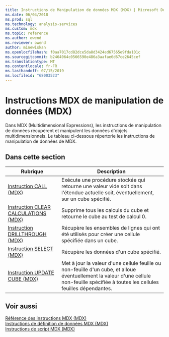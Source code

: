 ```yaml
---
title: Instructions de Manipulation de données MDX (MDX) | Microsoft Docs
ms.date: 06/04/2018
ms.prod: sql
ms.technology: analysis-services
ms.custom: mdx
ms.topic: reference
ms.author: owend
ms.reviewer: owend
author: minewiskan
ms.openlocfilehash: f0aa7017cd82dce5da8d3424ed67565e9fda101c
ms.sourcegitcommit: b2464064c0566590e486a3aafae6d67ce2645cef
ms.translationtype: MT
ms.contentlocale: fr-FR
ms.lasthandoff: 07/15/2019
ms.locfileid: "68003523"
---
```

# <a name="mdx-data-manipulation-statements-mdx"></a>Instructions MDX de manipulation de données (MDX)


  Dans MDX (Multidimensional Expressions), les instructions de manipulation de données récupèrent et manipulent les données d'objets multidimensionnels. Le tableau ci-dessous répertorie les instructions de manipulation de données de MDX.  
  
## <a name="in-this-section"></a>Dans cette section  
  
|Rubrique|Description|  
|-----------|-----------------|  
|[Instruction CALL &#40;MDX&#41;](../mdx/mdx-data-manipulation-call.md)|Exécute une procédure stockée qui retourne une valeur vide soit dans l'étendue actuelle soit, éventuellement, sur un cube spécifié.|  
|[Instruction CLEAR CALCULATIONS &#40;MDX&#41;](../mdx/mdx-data-manipulation-clear-calculations.md)|Supprime tous les calculs du cube et retourne le cube au test de calcul 0.|  
|[Instruction DRILLTHROUGH &#40;MDX&#41;](../mdx/mdx-data-manipulation-drillthrough.md)|Récupère les ensembles de lignes qui ont été utilisés pour créer une cellule spécifiée dans un cube.|  
|[Instruction SELECT &#40;MDX&#41;](../mdx/mdx-data-manipulation-select.md)|Récupère les données d'un cube spécifié.|  
|[Instruction UPDATE CUBE &#40;MDX&#41;](../mdx/mdx-data-manipulation-update-cube.md)|Met à jour la valeur d'une cellule feuille ou non-feuille d'un cube, et alloue éventuellement la valeur d'une cellule non-feuille spécifiée à toutes les cellules feuilles dépendantes.|  
  
## <a name="see-also"></a>Voir aussi  
 [Référence des instructions MDX &#40;MDX&#41;](../mdx/mdx-statement-reference-mdx.md)   
 [Instructions de définition de données MDX &#40;MDX&#41;](../mdx/mdx-data-definition-statements-mdx.md)   
 [Instructions de script MDX &#40;MDX&#41;](../mdx/mdx-scripting-statements-mdx.md)  
  
  
